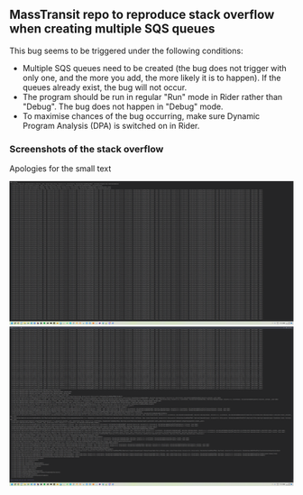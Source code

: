## MassTransit repo to reproduce stack overflow when creating multiple SQS queues

This bug seems to be triggered under the following conditions:

- Multiple SQS queues need to be created (the bug does not trigger with only one, and the more you add, the more likely it is to happen). If the queues already exist, the bug will not occur.
- The program should be run in regular "Run" mode in Rider rather than "Debug". The bug does not happen in "Debug" mode.
- To maximise chances of the bug occurring, make sure Dynamic Program Analysis (DPA) is switched on in Rider.

### Screenshots of the stack overflow

Apologies for the small text

![img.png](img.png)
![img_1.png](img_1.png)